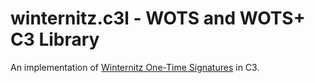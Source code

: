# winternitz.c3l - WOTS and WOTS+ C3 Library

An implementation of [Winternitz One-Time Signatures](https://eprint.iacr.org/2017/965.pdf) in C3.
